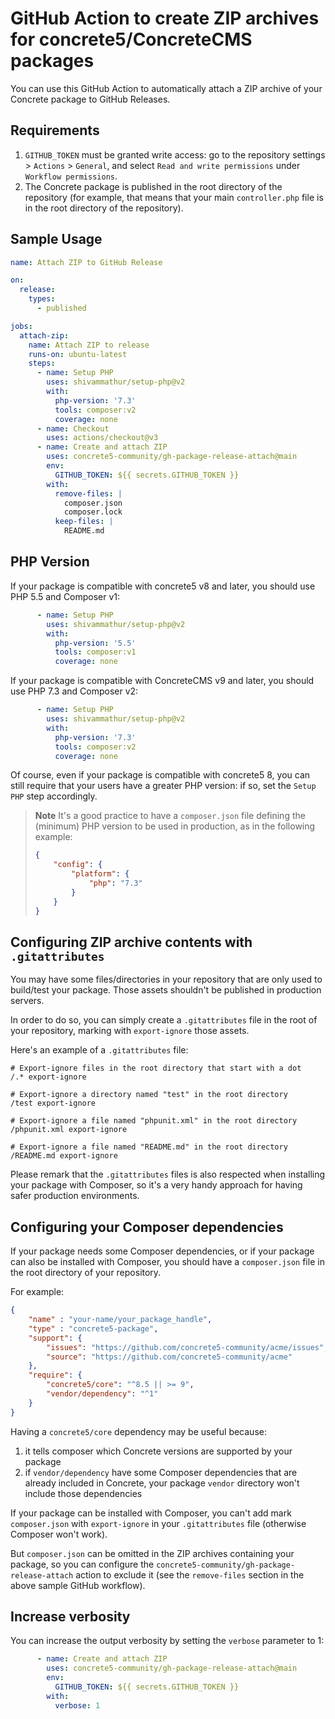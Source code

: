 # GitHub Action to create ZIP archives for concrete5/ConcreteCMS packages

You can use this GitHub Action to automatically attach a ZIP archive of your Concrete package to GitHub Releases.

## Requirements

1. `GITHUB_TOKEN` must be granted write access: go to the repository settings > `Actions` > `General`, and select `Read and write permissions` under `Workflow permissions`.
2. The Concrete package is published in the root directory of the repository (for example, that means that your main `controller.php` file is in the root directory of the repository).

## Sample Usage

```yaml
name: Attach ZIP to GitHub Release

on:
  release:
    types:
      - published

jobs:
  attach-zip:
    name: Attach ZIP to release
    runs-on: ubuntu-latest
    steps:
      - name: Setup PHP
        uses: shivammathur/setup-php@v2
        with:
          php-version: '7.3'
          tools: composer:v2
          coverage: none
      - name: Checkout
        uses: actions/checkout@v3
      - name: Create and attach ZIP
        uses: concrete5-community/gh-package-release-attach@main
        env:
          GITHUB_TOKEN: ${{ secrets.GITHUB_TOKEN }}
        with:
          remove-files: |
            composer.json
            composer.lock
          keep-files: |
            README.md
```

## PHP Version

If your package is compatible with concrete5 v8 and later, you should use PHP 5.5 and Composer v1:

```yaml
      - name: Setup PHP
        uses: shivammathur/setup-php@v2
        with:
          php-version: '5.5'
          tools: composer:v1
          coverage: none
```

If your package is compatible with ConcreteCMS v9 and later, you should use PHP 7.3 and Composer v2:

```yaml
      - name: Setup PHP
        uses: shivammathur/setup-php@v2
        with:
          php-version: '7.3'
          tools: composer:v2
          coverage: none
```

Of course, even if your package is compatible with concrete5 8, you can still require that your users have a greater PHP version: if so, set the `Setup PHP` step accordingly.

> **Note**
> It's a good practice to have a `composer.json` file defining the (minimum) PHP version to be used in production, as in the following example:
> ```json
> {
>     "config": {
>         "platform": {
>             "php": "7.3"
>         }
>     }
> }
> ```

## Configuring ZIP archive contents with `.gitattributes`

You may have some files/directories in your repository that are only used to build/test your package.
Those assets shouldn't be published in production servers.

In order to do so, you can simply create a `.gitattributes` file in the root of your repository, marking with `export-ignore` those assets.

Here's an example of a `.gitattributes` file:

```gitattributes
# Export-ignore files in the root directory that start with a dot
/.* export-ignore

# Export-ignore a directory named "test" in the root directory
/test export-ignore

# Export-ignore a file named "phpunit.xml" in the root directory
/phpunit.xml export-ignore

# Export-ignore a file named "README.md" in the root directory
/README.md export-ignore
```

Please remark that the `.gitattributes` files is also respected when installing your package with Composer, so it's a very handy approach for having safer production environments.

## Configuring your Composer dependencies

If your package needs some Composer dependencies, or if your package can also be installed with Composer, you should have a `composer.json` file in the root directory of your repository.

For example:

```json
{
    "name" : "your-name/your_package_handle",
    "type" : "concrete5-package",
    "support": {
        "issues": "https://github.com/concrete5-community/acme/issues",
        "source": "https://github.com/concrete5-community/acme"
    },
    "require": {
        "concrete5/core": "^8.5 || >= 9",
        "vendor/dependency": "^1"
    }
}
```

Having a `concrete5/core` dependency may be useful because:

1. it tells composer which Concrete versions are supported by your package
2. if `vendor/dependency` have some Composer dependencies that are already included in Concrete, your package `vendor` directory won't include those dependencies

If your package can be installed with Composer, you can't add mark `composer.json` with `export-ignore` in your `.gitattributes` file (otherwise Composer won't work).

But `composer.json` can be omitted in the ZIP archives containing your package, so you can configure the `concrete5-community/gh-package-release-attach` action to exclude it (see the `remove-files` section in the above sample GitHub workflow).

## Increase verbosity

You can increase the output verbosity by setting the `verbose` parameter to 1:

```yaml
      - name: Create and attach ZIP
        uses: concrete5-community/gh-package-release-attach@main
        env:
          GITHUB_TOKEN: ${{ secrets.GITHUB_TOKEN }}
        with:
          verbose: 1
```
